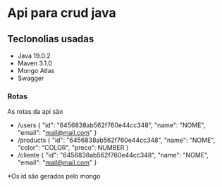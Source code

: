 # Api para crud java

## Teclonolias usadas
- Java 19.0.2
- Maven 3.1.0
- Mongo Atlas
- Swagger

### Rotas

As rotas da api são

- /users
    {
        "id": "6456838ab562f760e44cc348",
        "name": "NOME",
        "email": "mail@mail.com"
    }
- /products
    {
        "id": "6456838ab562f760e44cc348",
        "name": "NOME",
        "color": "COLOR",
        "preco": NUMBER
    }
- /cliente
    {
        "id": "6456838ab562f760e44cc348",
        "name": "NOME",
        "email": "mail@mail.com"
    }

*Os id são gerados pelo mongo
